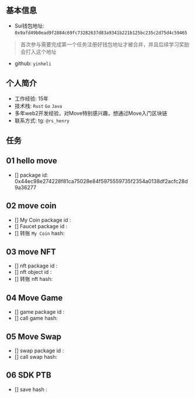## 基本信息
- Sui钱包地址: `0x9afd49b0ead9f2884c69fc73282637d83a9341b221b125bc235c2d75d4c59465`
> 首次参与需要完成第一个任务注册好钱包地址才被合并，并且后续学习奖励会打入这个地址
- github: `yinheli`

## 个人简介
- 工作经验: 15年
- 技术栈: `Rust` `Go` `Java`
- 多年web2开发经验，对Move特别感兴趣，想通过Move入门区块链
- 联系方式: tg: `@rs_henry` 

## 任务

##   01 hello move  
- [] package id: 0x44ec98e274228f81ca75028e84f5975559735f2354a0138df2acfc28d9a36277

##   02 move coin
- [] My Coin package id : 
- [] Faucet package id : 
- [] 转账 `My Coin` hash:

##   03 move NFT
- [] nft package id :
- [] nft object id : 
- [] 转账 nft  hash:

##   04 Move Game
- [] game package id :
- [] call game hash:

##   05 Move Swap
- [] swap package id :
- [] call swap hash:

##   06 SDK PTB
- [] save hash :
